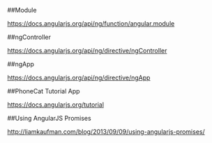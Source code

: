 
##Module

https://docs.angularjs.org/api/ng/function/angular.module

##ngController

https://docs.angularjs.org/api/ng/directive/ngController

##ngApp

https://docs.angularjs.org/api/ng/directive/ngApp


##PhoneCat Tutorial App

https://docs.angularjs.org/tutorial


##Using AngularJS Promises

http://liamkaufman.com/blog/2013/09/09/using-angularjs-promises/
